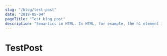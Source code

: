 ```yaml
---
slug: "/blog/test-post"
date: "2019-05-04"
pageTitle: "Test blog post"
description: "Semantics in HTML. In HTML, for example, the h1 element is a semantic element, which gives the text it wraps Semantic HTML elements are those that clearly describe their meaning in a human- and machine-readable way. Elements such as"
---
```


# TestPost
